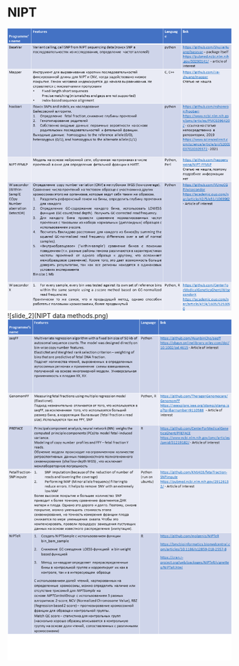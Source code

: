 # NIPT
![slide_1](Slide1.PNG)
![slide_2](NIPT data methods.png)
<img title="slide 3" alt="Alt text" src="Slide2.PNG">
